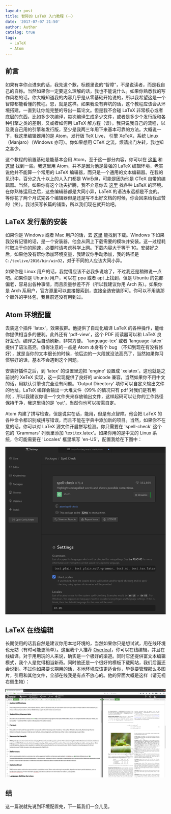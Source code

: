 ```yaml
---
layout: post
title: 智障的 LaTeX 入门教程（一）
date: '2017-07-07 21:50'
author: Author
catalog: true
tags:
  - LaTeX
  - Atom
---
```


## 前言

如果有幸你点进来的话，我先道个歉，标题里说的“智障”，不是说读者，而是我自己的自称。当然如果你一定要这么理解的话，我也不能说什么。如果你熟悉我的写作风格的话，你大概知道我的内容几乎是从零基础开始说的，所以我希望这是一个智障都能看懂的教程。恩，就是这样。如果我没有弃坑的话，这个教程应该会从环境搭建，一直到让你能完整的导出一篇论文。但是我不会碰 LaTeX 非常核心或者底层的东西，比如多少次编译，每次编译生成多少文件，或者是多少个发行版和各种引擎之类的差别，又或者如何用 LaTeX 解方程（误）。我只说我自己的流程，以及我自己用的引擎和发行版，至少是我两三年用下来基本可靠的方法。大概说一下，我这里编辑器用的是 Atom，发行版 TeX Live， 引擎 XeTeX，系统 Linux（Manjaro）（Windows 亦可）。你如果想用 CTeX 之流，烦请出门左转，我也知之甚少。

这个教程的前置基础是能基本会用 Atom，至于这一部分内容，你可以在 [这里][1] 和 [这里][3] 找到一些。我这里用 Atom，并不是因为他是最强的 LaTeX 编辑环境，老实说他并不能算一个常用的 LaTeX 编辑器，而只是一个通用的文本编辑器。在我的见识中，百分之九十以上的人入门都是 WinEdit，可能是因为他是 CTeX 自带的编辑器。当然，如果你有这个功夫折腾，我不介意你去 [这里][2] 找各种 LaTeX 的环境。在你熟练运用之后，这些编辑器都是大同小异，LaTeX 的语法永远都是不变的。等你花了两个月试完各个编辑器但是还是写不出好文档的时候，你会回来给我点赞的（笑）。我讨厌写长篇的铺垫，所以我们现在就开始吧。

## LaTeX 发行版的安装

如果你是 Windows 或者 Mac 用户的话，去 [这里][4] 能找到下载。Windows 下如果我没有记错的话，是一个安装器，他会从网上下载需要的模块并安装。这一过程耗时取决于你的网速，必要时请考虑科学上网。下载内容大于等于 1G。安装好之后，如果他没有帮你添加环境变量，我建议你手动添加，我的路径是 `C:/texlive/2016/bin/win32`，对于不同的人应该大同小异。

如果你是 Linux 用户的话，我觉得应该不必我多说啥了，不过我还是稍微说一点吧。如果你是 Ubuntu 用户，可以在 ppa 或者 apt 上找到，但是 Ubuntu 的包都偏老，容易出各种事情，而且质量参差不齐（所以我建议你用 Arch 系）。如果你是 Arch 系用户，官方源里可以直接搜索到，直接全选安装即可。你可以不用装那个额外的字体包，我目前还没有用到过。

## Atom 环境配置

去装这个插件 'latex'，效果拔群。他提供了自动化编译 LaTeX 的各种操作，能给你提供相当多的便利。此外还有 'pdf-view'，这个 PDF 阅读器可以和 LaTeX 良好互动，编译之后自动刷新，非常方便。 'language-tex' 或者 'language-latex' 提供了语法高亮。值得注意的一点是 Atom 本身有个 bug （不知到现在有没有修好），就是当你的文本很长的时候，他后边的一大段就没法高亮了，当然如果你习惯够好的话，基本不会遇到这个问题。

安装好插件之后，到 'latex' 的设置里边把 'engine' 设置成 'xelatex'。这也就是之前说的 XeTeX 实现，这一实现提供了良好的 unicode 兼容，当然如果你不用中文的话，用默认引擎也完全没有问题。'Output Directory' 项你可以自定义输出文件的地址。LaTeX 编译会输出一大堆文件（99% 的情况只有 pdf 对我们是有用的），所以我建议你设一个文件夹来存放输出文件，这样起码可以让你的工作路径保持干净，我这里填的是 'out'，当然你也可以按需自定。

Atom 内建了拼写检查，但是说实在话，能用，但是有点智障。他会把 LaTeX 的各种命令都识别成拼写错误，而且不能在字典中添加新的项目。当然，如果你不在意的话，你可以对 LaTeX 源文件开启拼写检测。你只需要在 'spell-check' 这个包的 'Grammars' 列表里添加 'text.tex.latex'。如果你用的是中文的 Linux 系统，你可能需要在 'Locales' 框里填写 'en-US'，配置我给在下图中：

![spell-ckeck][7]

## LaTeX 在线编辑

长期使用的话我自然是建议你用本地环境的，当然如果你只是想试试，用在线环境也无妨（有时可能更简单）。这里我个人推荐 [Overleaf][6]，你可以在线编辑，并且在线编译。对于用用玩的人来说，确实是一个极好的渠道。同时它还提供富文本编辑模式，我个人是觉得相当新奇。同时他还是一个很好的模板下载网站，我们后面还会说到。不过你如果要长期用的话，本地环境应该更适合你，毕竟要管理那么多图片，引用和其他文件，全部在线我是有点不放心的。他的界面大概是这样（请无视右侧生物）：

![Overleaf][5]

## 结

这一篇说就先说到环境配置完，下一篇我们一会儿见。


[1]: http://towdium.github.io/2016/04/13/about-markdown-pandoc-latex/
[2]: https://www.zhihu.com/question/19954023
[3]: http://towdium.github.io/2016/04/05/introduction-of-atom/
[4]: https://www.tug.org/texlive/
[5]: /img/posts/latex-for-beginners-1_1.png
[6]: https://www.overleaf.com/
[7]: /img/posts/latex-for-beginners-1_2.png
